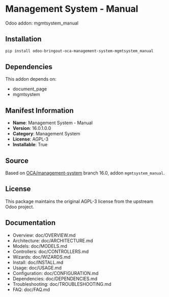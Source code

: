 # Management System - Manual

Odoo addon: mgmtsystem_manual

## Installation

```bash
pip install odoo-bringout-oca-management-system-mgmtsystem_manual
```

## Dependencies

This addon depends on:
- document_page
- mgmtsystem

## Manifest Information

- **Name**: Management System - Manual
- **Version**: 16.0.1.0.0
- **Category**: Management System
- **License**: AGPL-3
- **Installable**: True

## Source

Based on [OCA/management-system](https://github.com/OCA/management-system) branch 16.0, addon `mgmtsystem_manual`.

## License

This package maintains the original AGPL-3 license from the upstream Odoo project.

## Documentation

- Overview: doc/OVERVIEW.md
- Architecture: doc/ARCHITECTURE.md
- Models: doc/MODELS.md
- Controllers: doc/CONTROLLERS.md
- Wizards: doc/WIZARDS.md
- Install: doc/INSTALL.md
- Usage: doc/USAGE.md
- Configuration: doc/CONFIGURATION.md
- Dependencies: doc/DEPENDENCIES.md
- Troubleshooting: doc/TROUBLESHOOTING.md
- FAQ: doc/FAQ.md
